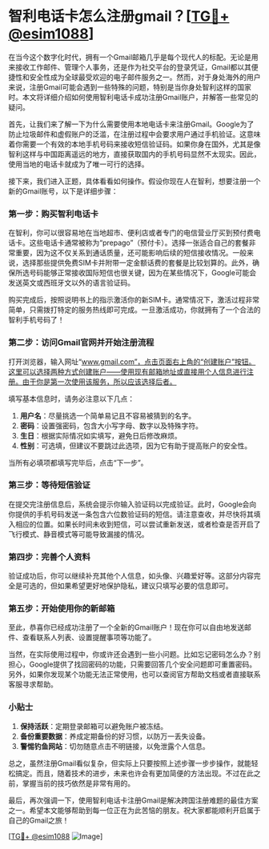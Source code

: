 # 智利电话卡怎么注册gmail？[[TG💪+ @esim1088](https://t.me/s/esim1088)]

在当今这个数字化时代，拥有一个Gmail邮箱几乎是每个现代人的标配。无论是用来接收工作邮件、管理个人事务，还是作为社交平台的登录凭证，Gmail都以其便捷性和安全性成为全球最受欢迎的电子邮件服务之一。然而，对于身处海外的用户来说，注册Gmail可能会遇到一些特殊的问题，特别是当你身处智利这样的国家时。本文将详细介绍如何使用智利电话卡成功注册Gmail账户，并解答一些常见的疑问。

首先，让我们来了解一下为什么需要使用本地电话卡来注册Gmail。Google为了防止垃圾邮件和虚假账户的泛滥，在注册过程中会要求用户通过手机验证。这意味着你需要一个有效的本地手机号码来接收短信验证码。如果你身在国外，尤其是像智利这样与中国距离遥远的地方，直接获取国内的手机号码显然不太现实。因此，使用当地的电话卡就成为了唯一可行的选择。

接下来，我们进入正题，具体看看如何操作。假设你现在人在智利，想要注册一个新的Gmail账号，以下是详细步骤：

### 第一步：购买智利电话卡

在智利，你可以很容易地在当地超市、便利店或者专门的电信营业厅买到预付费电话卡。这些电话卡通常被称为“prepago”（预付卡）。选择一张适合自己的套餐非常重要，因为这不仅关系到通话质量，还可能影响后续的短信接收情况。一般来说，选择那些提供免费SIM卡并附带一定金额话费的套餐是比较划算的。此外，确保所选号码能够正常接收国际短信也很关键，因为在某些情况下，Google可能会发送英文或西班牙文以外的语言验证码。

购买完成后，按照说明书上的指示激活你的新SIM卡。通常情况下，激活过程非常简单，只需拨打特定的服务热线即可完成。一旦激活成功，你就拥有了一个合法的智利手机号码了！

### 第二步：访问Gmail官网并开始注册流程

打开浏览器，输入网址“www.gmail.com”，点击页面右上角的“创建账户”按钮。这里可以选择两种方式创建账户——使用现有邮箱地址或直接用个人信息进行注册。由于你是第一次使用该服务，所以应该选择后者。

填写基本信息时，请务必注意以下几点：
1. **用户名**：尽量挑选一个简单易记且不容易被猜到的名字。
2. **密码**：设置强密码，包含大小写字母、数字以及特殊字符。
3. **生日**：根据实际情况如实填写，避免日后修改麻烦。
4. **性别**：可选填，但建议不要跳过此选项，因为它有助于提高账户的安全性。

当所有必填项都填写完毕后，点击“下一步”。

### 第三步：等待短信验证

在提交完注册信息后，系统会提示你输入验证码以完成验证。此时，Google会向你提供的手机号码发送一条包含六位数验证码的短信。请注意查收，并尽快将其填入相应的位置。如果长时间未收到短信，可以尝试重新发送，或者检查是否开启了飞行模式、静音模式等可能导致漏接的情况。

### 第四步：完善个人资料

验证成功后，你可以继续补充其他个人信息，如头像、兴趣爱好等。这部分内容完全是可选的，但如果希望更好地保护隐私，建议只填写必要的信息即可。

### 第五步：开始使用你的新邮箱

至此，恭喜你已经成功注册了一个全新的Gmail账户！现在你可以自由地发送邮件、查看联系人列表、设置提醒事项等功能了。

当然，在实际使用过程中，你或许还会遇到一些小问题。比如忘记密码怎么办？别担心，Google提供了找回密码的功能，只需要回答几个安全问题即可重置密码。另外，如果你发现某个功能无法正常使用，也可以查阅官方帮助文档或者直接联系客服寻求帮助。

### 小贴士

1. **保持活跃**：定期登录邮箱可以避免账户被冻结。
2. **备份重要数据**：养成定期备份的好习惯，以防万一丢失设备。
3. **警惕钓鱼网站**：切勿随意点击不明链接，以免泄露个人信息。

总之，虽然注册Gmail看似复杂，但实际上只要按照上述步骤一步步操作，就能轻松搞定。而且，随着技术的进步，未来也许会有更加简便的方法出现。不过在此之前，掌握当前的技巧依然是非常有用的。

最后，再次强调一下，使用智利电话卡注册Gmail是解决跨国注册难题的最佳方案之一。希望本文能够帮助到每一位正在为此苦恼的朋友。祝大家都能顺利开启属于自己的Gmail之旅！

[[TG💪+ @esim1088](https://t.me/s/esim1088) ![Image](https://i.postimg.cc/4NQfJmqS/Snipaste-2025-05-13-00-14-12.png)]